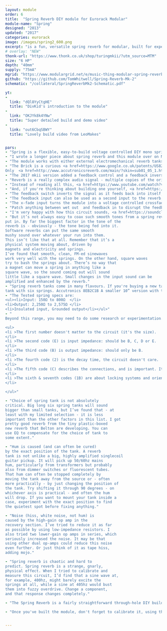 ```yaml
---
layout: module
order: 6
title:  "Spring Reverb DIY module for Eurorack Modular"
module-name: "Spring"
designed: "2013"
updated: "2017"
categories: eurorack
image: /images/spring2_600.png
excerpt: "is a fun, versatile spring reverb for modular, built for experimentation." 
# overlay: "NEW"
thonk-url: "https://www.thonk.co.uk/shop/turingmkii/?utm_source=MTM" 
size: "6 HP"
depth: "40mm"
supply: "75mA"
mgrid: "https://www.modulargrid.net/e/music-thing-modular-spring-reverb-mkii"
github: "https://github.com/TomWhitwell/Spring-Reverb-Mk-2"
schematic: "/collateral/SpringReverbMk2-Schematic.pdf"

yt:
- 
  link: "dQl8YyCtgHE"
  title: "DivKid's introduction to the module"
- 
  link: "OKJYk8k4YNw"
  title: "Super detailed build and demo video"
- 
  link: "out6CbqSBWY"
  title: "Lovely build video from LeoMakes"


pars: 
- "Spring is a flexible, easy-to-build voltage controlled DIY mono spring reverb module. Traditional guitar reverbs are tuned to the sound of the guitar and the amplifier it is played through. This circuit is different; designed to be relatively clean and hi-fi, with a lot of bass response. "
- "I wrote a longer piece about spring reverb and this module over on Medium: <a href=https://medium.com/music-thing-modular-notes/everything-i-know-about-spring-reverb-1fb4b32abf87>Everything I know about Spring Reverb</a>."
- "The module works with either external electromechanical reverb tanks or a solid-state reverb 'brick' from Accutronics that fits on the back of the module."
- "The Brick is a curious <a href=https://www.google.co.uk/patents/US8204240>patented</a> device designed in 2007 by <a href=https://neunaber.net/>Brian Neunaber</a>. Inside the epoxy block are three PT2399 chips. These are cheap digital delay chips designed for  karaoke machines. The brick uses them to create short reverb-like delays. I used to have a Dynacord VRS23, a rackmount analog delay from the '80s. It had a 'reverb' mode that sounded very like one of these bricks. 
Only  <a href=http://www.accutronicsreverb.com/main/?skin=sub01_05_1.html>BTDR-2H</a> bricks will work (you can also use BTDR-2V bricks, but they'll poke out the back of the module some way)."
- "The 2017 mkii version added a feedback control and a feedback inversion switch, to add anything from a subtle 'glow' to screaming howlround."
- "Reverb is a really complex audio signal - multiple copies of the original sound (including the original itself), delayed and filtered by different amounts. That's why phase is important. Signals that are in phase get louder, signals that are out of phase get quieter. "
- "Instead of reading all this, <a href=https://www.youtube.com/watch?v=dQl8YyCtgHE>here's DivKid's brilliant explanation of the module and how it works</a>."
- "And, if you're thinking about building one yourself, <a href=https://www.youtube.com/watch?v=OKJYk8k4YNw>here's Markus Fuller's fantastic and very detailed build and theory video</a>."
- "The feedback switch inverts the signal as it feeds back into itself, or turns feedback off. With a spring, the difference is hard to describe but easy to hear - one version might be brighter, the other duller. One might feed back easily, the other more reluctantly. With a brick, runaway feedback seems to only happen in one position (the middle setting) while the bottom setting feels more like a short delay. In both cases, results will be unpredictable. The input signal has a huge impact on the output. Sometimes, feedback is immediate and uncontrollable, other times it never comes. That's one reason why feedback isn't CV controlled; it normally seems to need a human ear and hand as part of the circuit (though it's easy to patch CV-controlled feedback by putting a VCA in the feedback loop.) It's all about experimentation - flick, turn, listen, keep your hand on the controls to stop runaway noise (or encourage it)."
- "The feedback input can also be used as a second input to the reverb, with the level set by the feedback control - making it a simple two-channel mixer."
- "The x-fade input turns the module into a voltage controlled crossfader. The circuit uses a vactrol, so has a little bit of lag (or bounce). Both inputs must be used - unfortunately you can't really crossfade into silence and have it work like a VCA. Also, the inputs are AC coupled so you can't crossfade control voltages."
- "Patch anything between wet out  and feedback in to disrupt the feedback path; bandpass filters are particularly effective, delays or waveshapers are fun. A phaser will be interesting."
- "I'm very happy with how this circuit sounds, <a href=https://soundcloud.com/musicthing/voltage-controlled-spring>particularly in this audio demo</a>."
- "But it’s not always easy to coax such smooth tones from a spring reverb. Don’t assume there is a fault with your module if you don’t immediately get this kind of sound - I made that mistake a few times on breadboard. Here’s what I’ve learned about getting a good,rich, warm, clean sound. What you get out depends on what you
put in. By far the biggest factor in the tone of the
reverb is - obviously - the tone being fed into it.
Software reverbs can put the same smooth
mushy sound over whatever your run into them.
This isn’t like that at all. Remember that it’s a
physical system moving about, driven by
magnets and electricity and springs.
I’ve found that smooth, clean, FM-ed sinewaves
work very well with the springs. On the other hand, square waves
try to bash the springs about. There’s no way that
a magnet can move a spring in anything like a
square wave, so the sound coming out will sound
little like a square wave. Small changes in the input sound can be
amplified and enhanced by the reverb."
- "Spring reverb tanks come in many flavours. If you're buying a new tank for this module, I’d recommend one of these fairly common models: Accutronics 9EB2C1B A big 17” long reverb
tank with six springs. Accutronics 8EB2C1B A smaller 10” version with three springs. This is the tank from a Fender Blues Junior amp, so is very common. Other makes with the same number (i.e. MOD 8EB2C1B or Ruby 3EB2C1B) should also work."
- "The Tested spring specs are: 
<ul><li>Input: 150Ω to 800Ω  </li>
<li>Output: 2,250Ω to 2,575Ω </li>
<li>Insulated input, Grounded output</li></ul>"
- "
Beyond this range, you may need to do some research or experimentation. Accutronics/Belton tanks all have a code like 9EB2C1B. 

<ul>
<li >The first number doesn't matter to the circuit (it's the size). 
</li>
<li >The second code (E) is input impedance: should be B, C, D or E.
</li>
<li >The third code (B) is output impedance: should only be B. 
</li>
<li >The fourth code (2) is the decay time, the circuit doesn't care.  
</li>
<li >The fifth code (C) describes the connections, and is important. It must be C = Input Insulated / Output Grounded. This module assumes Red=Output, White=Input. Check your tank carefully. The mini tanks that come with a Doepfer A199 are sometimes coded differently.
</li>
<li >The sixth & seventh codes (1B) are about locking systems and orientation. The circuit doesnt care.  
</li>

</ul>"

- "Choice of spring tank is not absolutely
critical. Big long six spring tanks will sound
bigger than small tanks, but I’ve found that - at
least with my limited selection - it is less
important than the other factors in this list. I got
pretty good reverb from the tiny plastic-boxed
new reverb that Belton are developing. You can
use EQ to compensate for the choice of tank to
some extent."

- "Hum is caused (and can often be cured)
by the exact position of the tank. A reverb
tank is not unlike a big, highly amplified singlecoil
guitar pickup. It will pick up 50/60hz mains
hum, particularly from transformers but probably
also from dimmer switches or fluorescent tubes.
That hum can often be stopped completely by
moving the tank away from the source or - often
more practically - by just changing the position of
the tank. Try shifting it through 90 degrees - on
whichever axis is practical - and often the hum
will drop. If you want to mount your tank inside a
case, experiment with the exact position to find
the quietest spot before fixing anything."

- "Noise (hiss, white noise, not hum) is
caused by the high-gain op amp in the
recovery section. I’ve tried to reduce it as far
as possible by using low-impedance resistors. I
also tried two lower-gain op amps in series, which
seriously increased the noise. It may be that
using other dual op-amps could reduce this noise
even further. Or just think of it as tape hiss,
adding mojo."

- "Spring reverb is chaotic and hard to
predict. Spring reverb is a strange, gnarly,
physical effect. When I tried to calibrate and
measure this circuit, I’d find that a sine wave at,
for example, 400hz, might barely excite the
springs at all, while a sine at 405hz would bust
them into fuzzy overdrive. Change a component,
and that response changes completely."

- "The Spring Reverb is a fairly straightforward through-hole DIY build, but it's fairly dense and takes a while to complete, so probably shouldn't be a first DIY project (I always recommend Mikrophonie or Mini Drive as a first build). Build documents are <a href=https://www.thonk.co.uk/shop/mtm-spring-reverb-mkii-kit/?utm_source=MTM&utm_campaign=SpringPage>available from Thonk</a>. If you get stuck, the <a href=https://github.com/TomWhitwell/Spring-Reverb-Mk-2/issues>Github Issue List</a> is probably the best place to start - remember to check closed issues as well as open ones. "

- "Once you've built the module, don't forget to calibrate it, using the trimmer behind the main pot. Balance the gain so it doesn't overdrive the spring, and matches the dry signal. Trimming has no effect on the Brick reverb. "


---
```

